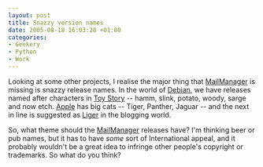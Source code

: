 ```yaml
---
layout: post
title: Snazzy version names
date: 2005-08-18 16:03:28 +01:00
categories:
- Geekery
- Python
- Work
---
```

Looking at some other projects, I realise the major thing that [MailManager](http://www.logicalware.com/) is missing is snazzy release names.  In the world of [Debian](http://www.debian.org/), we have releases named after characters in [Toy Story](http://imdb.com/title/tt0114709/) -- hamm, slink, potato, woody, sarge and now etch.  [Apple](http://www.apple.com/) has big cats -- Tiger, Panther, Jaguar -- and the next in line is suggested as [Liger](http://en.wikipedia.org/wiki/Liger) in the blogging world.

So, what theme should the [MailManager](http://www.logicalware.com/) releases have?  I'm thinking beer or pub names, but it has to have <em>some</em> sort of International appeal, and it probably wouldn't be a great idea to infringe other people's copyright or trademarks.  So what do you think?

